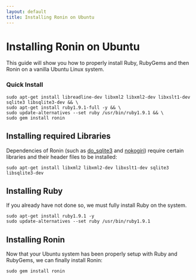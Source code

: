```yaml
---
layout: default
title: Installing Ronin on Ubuntu
---
```


# Installing Ronin on Ubuntu

This guide will show you how to properly install Ruby, RubyGems and then
Ronin on a vanilla Ubuntu Linux system.

### Quick Install

    sudo apt-get install libreadline-dev libxml2 libxml2-dev libxslt1-dev sqlite3 libsqlite3-dev && \
    sudo apt-get install ruby1.9.1-full -y && \
    sudo update-alternatives --set ruby /usr/bin/ruby1.9.1 && \
    sudo gem install ronin

## Installing required Libraries

Dependencies of Ronin (such as [do_sqlite3](http://rubygems.org/gems/do_sqlite3) and
[nokogiri](http://rubygems.org/gems/nokogiri)) require certain libraries and
their header files to be installed:

    sudo apt-get install libxml2 libxml2-dev libxslt1-dev sqlite3 libsqlite3-dev

## Installing Ruby

If you already have not done so, we must fully install Ruby on the system.

    sudo apt-get install ruby1.9.1 -y
    sudo update-alternatives --set ruby /usr/bin/ruby1.9.1

## Installing Ronin

Now that your Ubuntu system has been properly setup with Ruby and RubyGems,
we can finally install Ronin:

    sudo gem install ronin

